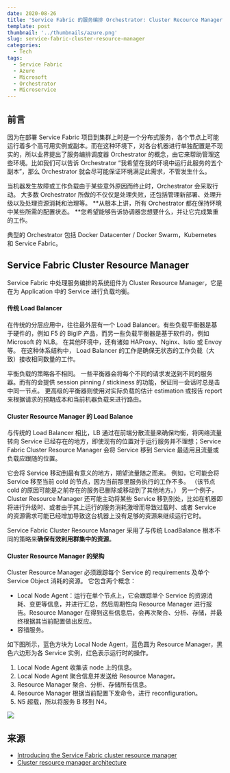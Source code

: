 ```yaml
---
date: 2020-08-26
title: 'Service Fabric 的服务编排 Orchestrator: Cluster Recource Manager'
template: post
thumbnail: '../thumbnails/azure.png'
slug: service-fabric-cluster-resource-manager
categories:
  - Tech
tags:
  - Service Fabric
  - Azure
  - Microsoft
  - Orchestrator
  - Microservice
---
```


## 前言

因为在部署 Service Fabric 项目到集群上时是一个分布式服务，各个节点上可能运行着多个高可用实例或副本。而在这种环境下，对各台机器进行单独配置是不现实的，所以业界提出了服务编排调度器 Orchestrator 的概念，由它来帮助管理这些环境。比如我们可以告诉 Orchestrator “我希望在我的环境中运行此服务的五个副本”，那么 Orchestrator 就会尽可能保证环境满足此需求，不管发生什么。

当机器发生故障或工作负载由于某些意外原因而终止时，Orchestrator 会采取行动。 大多数 Orchestrator 所做的不仅仅是处理失败，还包括管理新部署、处理升级以及处理资源消耗和治理等。 **从根本上讲，所有 Orchestrator 都在保持环境中某些所需的配置状态。 **您希望能够告诉协调器您想要什么，并让它完成繁重的工作。 

典型的 Orchestrator 包括 Docker Datacenter / Docker Swarm，Kubernetes 和 Service Fabric。

## Service Fabric Cluster Resource Manager

Service Fabric 中处理服务编排的系统组件为 Cluster Resource Manager，它是在为 Application 中的 Service 进行负载均衡。

#### 传统 Load Balancer

在传统的分层应用中，往往最外层有一个 Load Balancer。有些负载平衡器是基于硬件的，例如 F5 的 BigIP 产品，而另一些负载平衡器是基于软件的，例如 Microsoft 的 NLB。 在其他环境中，还有诸如 HAProxy、Nginx、Istio 或 Envoy 等。 在这种体系结构中， Load Balancer 的工作是确保无状态的工作负载（大致）接收相同数量的工作。

平衡负载的策略各不相同。 一些平衡器会将每个不同的请求发送到不同的服务器。而有的会提供 session pinning / stickiness 的功能，保证同一会话时总是击中同一节点。 更高级的平衡器则使用对实际负载的估计 estimation 或报告 report 来根据请求的预期成本和当前机器负载来进行路由。

#### Cluster Resource Manager 的 Load Balance

与传统的 Load Balancer 相比，LB 通过在前端分散流量来确保均衡，将网络流量转向 Service 已经存在的地方，即使现有的位置对于运行服务并不理想；Service Fabric Cluster Resource Manager 会将 Service 移到 Service 最适用且流量或负载应跟随的位置。

它会将 Service 移动到最有意义的地方，期望流量随之而来。 例如，它可能会将 Service 移至当前 cold 的节点，因为当前那里服务执行的工作不多。 （该节点 cold 的原因可能是之前存在的服务已删除或移动到了其他地方。） 另一个例子，Cluster Resource Manager 还可能主动将某些 Service 移到别处，比如在机器即将进行升级时、或者由于其上运行的服务消耗激增而导致过载时、或者 Service 的资源需求可能已经增加导致这台机器上没有足够的资源来继续运行它时。 

Service Fabric Cluster Resource Manager 采用了与传统 LoadBalance 根本不同的策略来**确保有效利用群集中的资源**。

#### Cluster Resource Manager 的架构

Cluster Resource Manager 必须跟踪每个 Service 的 requirements 及单个 Service Object 消耗的资源。 它包含两个概念：

+ Local Node Agent：运行在单个节点上，它会跟踪单个 Service 的资源消耗、变更等信息，并进行汇总，然后周期性向 Resource Manager 进行报告。Resource Manager 在得到这些信息后，会再次聚合、分析、存储，并最终根据其当前配置做出反应。
+ 容错服务。 

如下图所示，蓝色方块为 Local Node Agent，蓝色圆为 Resource Manager，黑色六边形为各 Service 实例，红色表示运行时的操作。

1. Local Node Agent 收集该 node 上的信息。
2. Local Node Agent 聚合信息并发送给 Resource Manager。
3. Resource Manager 聚合、分析、存储所有信息。
4. Resource Manager 根据当前配置下发命令，进行 reconfiguration。
5. N5 超载，所以将服务 B 移到 N4。

![](https://cdn.charlesfeng.top/images/2020-08-26-service-fabric-resource-manager-architecture-activity.png)

## 来源

- [Introducing the Service Fabric cluster resource manager](https://docs.microsoft.com/en-us/azure/Service-fabric/Service-fabric-cluster-resource-manager-introduction)
- [Cluster resource manager architecture](https://docs.microsoft.com/en-us/azure/Service-fabric/Service-fabric-cluster-resource-manager-architecture)